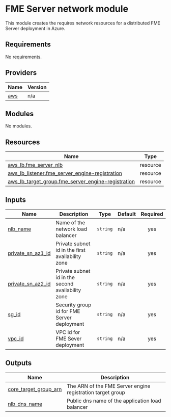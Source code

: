 # FME Server network module
This module creates the requires network resources for a distributed FME Server deployment in Azure.
<!-- BEGIN_TF_DOCS -->
## Requirements

No requirements.

## Providers

| Name | Version |
|------|---------|
| <a name="provider_aws"></a> [aws](#provider\_aws) | n/a |

## Modules

No modules.

## Resources

| Name | Type |
|------|------|
| [aws_lb.fme_server_nlb](https://registry.terraform.io/providers/hashicorp/aws/latest/docs/resources/lb) | resource |
| [aws_lb_listener.fme_server_engine-registration](https://registry.terraform.io/providers/hashicorp/aws/latest/docs/resources/lb_listener) | resource |
| [aws_lb_target_group.fme_server_engine-registration](https://registry.terraform.io/providers/hashicorp/aws/latest/docs/resources/lb_target_group) | resource |

## Inputs

| Name | Description | Type | Default | Required |
|------|-------------|------|---------|:--------:|
| <a name="input_nlb_name"></a> [nlb\_name](#input\_nlb\_name) | Name of the network load balancer | `string` | n/a | yes |
| <a name="input_private_sn_az1_id"></a> [private\_sn\_az1\_id](#input\_private\_sn\_az1\_id) | Private subnet id in the first availability zone | `string` | n/a | yes |
| <a name="input_private_sn_az2_id"></a> [private\_sn\_az2\_id](#input\_private\_sn\_az2\_id) | Private subnet id in the second availability zone | `string` | n/a | yes |
| <a name="input_sg_id"></a> [sg\_id](#input\_sg\_id) | Security group id for FME Server deployment | `string` | n/a | yes |
| <a name="input_vpc_id"></a> [vpc\_id](#input\_vpc\_id) | VPC id for FME Sever deployment | `string` | n/a | yes |

## Outputs

| Name | Description |
|------|-------------|
| <a name="output_core_target_group_arn"></a> [core\_target\_group\_arn](#output\_core\_target\_group\_arn) | The ARN of the FME Server engine registration target group |
| <a name="output_nlb_dns_name"></a> [nlb\_dns\_name](#output\_nlb\_dns\_name) | Public dns name of the application load balancer |
<!-- END_TF_DOCS --> 